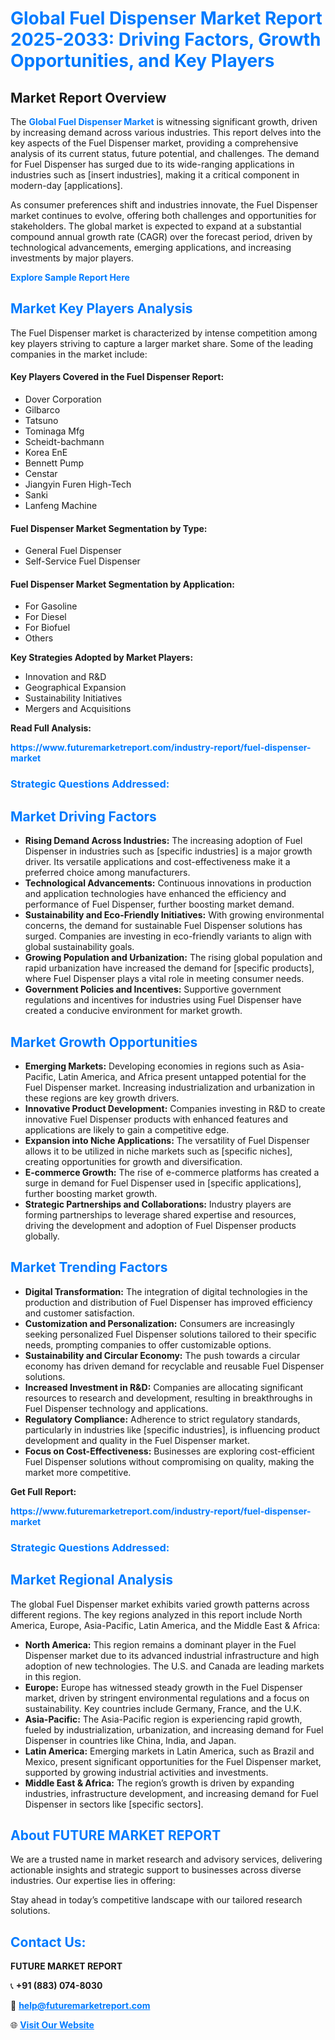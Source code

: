 <h1 style="color: #007BFF;">Global Fuel Dispenser Market Report 2025-2033: Driving Factors, Growth Opportunities, and Key Players</h1>

<section id="overview">
<h2>Market Report Overview</h2>
<p>The <a href="https://www.futuremarketreport.com/industry-report/fuel-dispenser-market" style="color: #007BFF; text-decoration: none;"><strong>Global Fuel Dispenser Market</strong></a> is witnessing significant growth, driven by increasing demand across various industries. This report delves into the key aspects of the Fuel Dispenser market, providing a comprehensive analysis of its current status, future potential, and challenges. The demand for Fuel Dispenser has surged due to its wide-ranging applications in industries such as [insert industries], making it a critical component in modern-day [applications].</p>
<p>As consumer preferences shift and industries innovate, the Fuel Dispenser market continues to evolve, offering both challenges and opportunities for stakeholders. The global market is expected to expand at a substantial compound annual growth rate (CAGR) over the forecast period, driven by technological advancements, emerging applications, and increasing investments by major players.</p>
</section>

<section id="overview">
<p><a href="https://www.futuremarketreport.com/request-sample/reportId=88571" style="color: #007BFF; text-decoration: none;"><strong>Explore Sample Report Here</strong></a></p>
</section>

<section id="key-players">
<h2 style="color: #007BFF;">Market Key Players Analysis</h2>
<p>The Fuel Dispenser market is characterized by intense competition among key players striving to capture a larger market share. Some of the leading companies in the market include:</p>
<h4>Key Players Covered in the Fuel Dispenser Report:</h4>
<ul><li>Dover Corporation</li><li>Gilbarco</li><li>Tatsuno</li><li>Tominaga Mfg</li><li>Scheidt-bachmann</li><li>Korea EnE</li><li>Bennett Pump</li><li>Censtar</li><li>Jiangyin Furen High-Tech</li><li>Sanki</li><li>Lanfeng Machine</li></ul>
<h4>Fuel Dispenser Market Segmentation by Type:</h4>
<ul><li>General Fuel Dispenser</li><li>Self-Service Fuel Dispenser</li></ul>

<h4>Fuel Dispenser Market Segmentation by Application:</h4>
<ul><li>For Gasoline</li><li>For Diesel</li><li>For Biofuel</li><li>Others</li></ul>
<p><strong>Key Strategies Adopted by Market Players:</strong></p>
<ul>
<li>Innovation and R&D</li>
<li>Geographical Expansion</li>
<li>Sustainability Initiatives</li>
<li>Mergers and Acquisitions</li>
</ul>
</section>

<section>
<p><strong>Read Full Analysis: </strong></p><a href="https://www.futuremarketreport.com/industry-report/fuel-dispenser-market" style="color: #007BFF; text-decoration: none;"><strong>https://www.futuremarketreport.com/industry-report/fuel-dispenser-market</strong></a>
<h3 style="color: #007BFF;">Strategic Questions Addressed:</h3>
</section>

<section id="driving-factors">
<h2 style="color: #007BFF;">Market Driving Factors</h2>
<ul>
<li><strong>Rising Demand Across Industries:</strong> The increasing adoption of Fuel Dispenser in industries such as [specific industries] is a major growth driver. Its versatile applications and cost-effectiveness make it a preferred choice among manufacturers.</li>
<li><strong>Technological Advancements:</strong> Continuous innovations in production and application technologies have enhanced the efficiency and performance of Fuel Dispenser, further boosting market demand.</li>
<li><strong>Sustainability and Eco-Friendly Initiatives:</strong> With growing environmental concerns, the demand for sustainable Fuel Dispenser solutions has surged. Companies are investing in eco-friendly variants to align with global sustainability goals.</li>
<li><strong>Growing Population and Urbanization:</strong> The rising global population and rapid urbanization have increased the demand for [specific products], where Fuel Dispenser plays a vital role in meeting consumer needs.</li>
<li><strong>Government Policies and Incentives:</strong> Supportive government regulations and incentives for industries using Fuel Dispenser have created a conducive environment for market growth.</li>
</ul>
</section>

<section id="growth-opportunities">
<h2 style="color: #007BFF;">Market Growth Opportunities</h2>
<ul>
<li><strong>Emerging Markets:</strong> Developing economies in regions such as Asia-Pacific, Latin America, and Africa present untapped potential for the Fuel Dispenser market. Increasing industrialization and urbanization in these regions are key growth drivers.</li>
<li><strong>Innovative Product Development:</strong> Companies investing in R&D to create innovative Fuel Dispenser products with enhanced features and applications are likely to gain a competitive edge.</li>
<li><strong>Expansion into Niche Applications:</strong> The versatility of Fuel Dispenser allows it to be utilized in niche markets such as [specific niches], creating opportunities for growth and diversification.</li>
<li><strong>E-commerce Growth:</strong> The rise of e-commerce platforms has created a surge in demand for Fuel Dispenser used in [specific applications], further boosting market growth.</li>
<li><strong>Strategic Partnerships and Collaborations:</strong> Industry players are forming partnerships to leverage shared expertise and resources, driving the development and adoption of Fuel Dispenser products globally.</li>
</ul>
</section>

<section id="trending-factors">
<h2 style="color: #007BFF;">Market Trending Factors</h2>
<ul>
<li><strong>Digital Transformation:</strong> The integration of digital technologies in the production and distribution of Fuel Dispenser has improved efficiency and customer satisfaction.</li>
<li><strong>Customization and Personalization:</strong> Consumers are increasingly seeking personalized Fuel Dispenser solutions tailored to their specific needs, prompting companies to offer customizable options.</li>
<li><strong>Sustainability and Circular Economy:</strong> The push towards a circular economy has driven demand for recyclable and reusable Fuel Dispenser solutions.</li>
<li><strong>Increased Investment in R&D:</strong> Companies are allocating significant resources to research and development, resulting in breakthroughs in Fuel Dispenser technology and applications.</li>
<li><strong>Regulatory Compliance:</strong> Adherence to strict regulatory standards, particularly in industries like [specific industries], is influencing product development and quality in the Fuel Dispenser market.</li>
<li><strong>Focus on Cost-Effectiveness:</strong> Businesses are exploring cost-efficient Fuel Dispenser solutions without compromising on quality, making the market more competitive.</li>
</ul>
</section>

<section>
<p><strong>Get Full Report: </strong></p><a href="https://www.futuremarketreport.com/industry-report/fuel-dispenser-market" style="color: #007BFF; text-decoration: none;"><strong>https://www.futuremarketreport.com/industry-report/fuel-dispenser-market</strong></a>
<h3 style="color: #007BFF;">Strategic Questions Addressed:</h3>
</section>


<section id="regional-analysis">
<h2 style="color: #007BFF;">Market Regional Analysis</h2>
<p>The global Fuel Dispenser market exhibits varied growth patterns across different regions. The key regions analyzed in this report include North America, Europe, Asia-Pacific, Latin America, and the Middle East & Africa:</p>
<ul>
<li><strong>North America:</strong> This region remains a dominant player in the Fuel Dispenser market due to its advanced industrial infrastructure and high adoption of new technologies. The U.S. and Canada are leading markets in this region.</li>
<li><strong>Europe:</strong> Europe has witnessed steady growth in the Fuel Dispenser market, driven by stringent environmental regulations and a focus on sustainability. Key countries include Germany, France, and the U.K.</li>
<li><strong>Asia-Pacific:</strong> The Asia-Pacific region is experiencing rapid growth, fueled by industrialization, urbanization, and increasing demand for Fuel Dispenser in countries like China, India, and Japan.</li>
<li><strong>Latin America:</strong> Emerging markets in Latin America, such as Brazil and Mexico, present significant opportunities for the Fuel Dispenser market, supported by growing industrial activities and investments.</li>
<li><strong>Middle East & Africa:</strong> The region’s growth is driven by expanding industries, infrastructure development, and increasing demand for Fuel Dispenser in sectors like [specific sectors].</li>
</ul>
</section>

<footer>
<h2 style="color: #007BFF;">About FUTURE MARKET REPORT</h2>
<p>We are a trusted name in market research and advisory services, delivering actionable insights and strategic support to businesses across diverse industries. Our expertise lies in offering:</p>

<p>Stay ahead in today’s competitive landscape with our tailored research solutions.</p>

<h2 style="color: #007BFF;">Contact Us:</h2>
<p><strong>FUTURE MARKET REPORT</strong></p>
<p>📞 <strong>+91 (883) 074-8030</strong></p>
<p>📧 <strong><a href="mailto:help@futuremarketreport.com" style="color: #007BFF;">help@futuremarketreport.com</a></strong></p>
<p>🌐 <strong><a href="https://www.futuremarketreport.com/" style="color: #007BFF;">Visit Our Website</a></strong></p>
</footer>